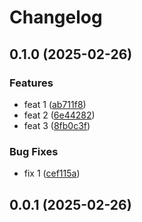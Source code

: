 # Changelog

## 0.1.0 (2025-02-26)

### Features

* feat 1 ([ab711f8](https://github.com/supto09/test/commit/ab711f8e4dcd556e3d2520558979148c3cdb924c))
* feat 2 ([6e44282](https://github.com/supto09/test/commit/6e442824da2f6bc7dc6e5cb2114674655c3a9f91))
* feat 3 ([8fb0c3f](https://github.com/supto09/test/commit/8fb0c3f5fd704894c9b8fe5e1b342a04f583c452))

### Bug Fixes

* fix 1 ([cef115a](https://github.com/supto09/test/commit/cef115a2dc4e1edb670bd5b4aec64489a728e133))

## 0.0.1 (2025-02-26)
